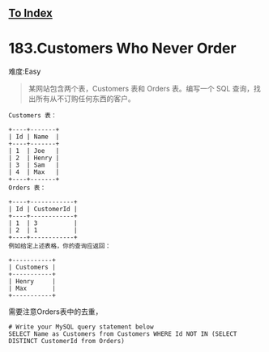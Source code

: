[To Index](/index.md)
---
# 183.Customers Who Never Order
难度:Easy
> 某网站包含两个表，Customers 表和 Orders 表。编写一个 SQL 查询，找出所有从不订购任何东西的客户。

```
Customers 表：

+----+-------+
| Id | Name  |
+----+-------+
| 1  | Joe   |
| 2  | Henry |
| 3  | Sam   |
| 4  | Max   |
+----+-------+
Orders 表：

+----+------------+
| Id | CustomerId |
+----+------------+
| 1  | 3          |
| 2  | 1          |
+----+------------+
例如给定上述表格，你的查询应返回：

+-----------+
| Customers |
+-----------+
| Henry     |
| Max       |
+-----------+
```

需要注意Orders表中的去重，

```
# Write your MySQL query statement below
SELECT Name as Customers from Customers WHERE Id NOT IN (SELECT DISTINCT CustomerId from Orders)
```
